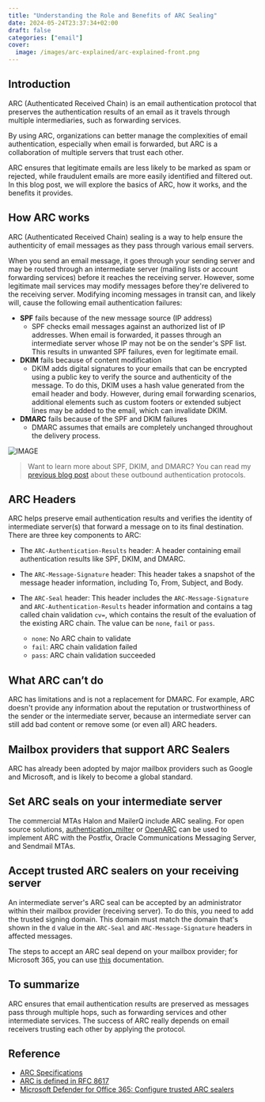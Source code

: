 ```yaml
---
title: "Understanding the Role and Benefits of ARC Sealing"
date: 2024-05-24T23:37:34+02:00
draft: false
categories: ["email"]
cover: 
  image: /images/arc-explained/arc-explained-front.png
---
```


## Introduction
ARC (Authenticated Received Chain) is an email authentication protocol that preserves the authentication results of an email as it travels through multiple intermediaries, such as forwarding services.

By using ARC, organizations can better manage the complexities of email authentication, especially when email is forwarded, but ARC is a collaboration of multiple servers that trust each other. 

ARC ensures that legitimate emails are less likely to be marked as spam or rejected, while fraudulent emails are more easily identified and filtered out. In this blog post, we will explore the basics of ARC, how it works, and the benefits it provides.

## How ARC works
ARC (Authenticated Received Chain) sealing is a way to help ensure the authenticity of email messages as they pass through various email servers. 

When you send an email message, it goes through your sending server and may be routed through an intermediate server (mailing lists or account forwarding services) before it reaches the receiving server. However, some legitimate mail services may modify messages before they're delivered to the receiving server. Modifying incoming messages in transit can, and likely will, cause the following email authentication failures:
- **SPF** fails because of the new message source (IP address)
    - SPF checks email messages against an authorized list of IP addresses. When email is forwarded, it passes through an intermediate server whose IP may not be on the sender's SPF list. This results in unwanted SPF failures, even for legitimate email. 
- **DKIM** fails because of content modification
    - DKIM adds digital signatures to your emails that can be encrypted using a public key to verify the source and authenticity of the message. To do this, DKIM uses a hash value generated from the email header and body. However, during email forwarding scenarios, additional elements such as custom footers or extended subject lines may be added to the email, which can invalidate DKIM. 
- **DMARC** fails because of the SPF and DKIM failures
	- DMARC assumes that emails are completely unchanged throughout the delivery process.

![IMAGE](/images/arc-explained/arc-visual.png)

> Want to learn more about SPF, DKIM, and DMARC? You can read my [previous blog post](https://vand3rlinden.com/post/spf-dkim-dmarc-explanation/) about these outbound authentication protocols.

## ARC Headers
ARC helps preserve email authentication results and verifies the identity of intermediate server(s) that forward a message on to its final destination. There are three key components to ARC:

- The `ARC-Authentication-Results` header: A header containing email authentication results like SPF, DKIM, and DMARC. 

- The `ARC-Message-Signature` header: This header takes a snapshot of the message header information, including To, From, Subject, and Body.  

- The `ARC-Seal` header: This header includes the `ARC-Message-Signature` and `ARC-Authentication-Results` header information and contains a tag called chain validation `cv=`, which contains the result of the evaluation of the existing ARC chain. The value can be `none`, `fail` or `pass`.
	- `none`: No ARC chain to validate
	- `fail`: ARC chain validation failed
	- `pass`: ARC chain validation succeeded

## What ARC can’t do
ARC has limitations and is not a replacement for DMARC. For example, ARC doesn't provide any information about the reputation or trustworthiness of the sender or the intermediate server, because an intermediate server can still add bad content or remove some (or even all) ARC headers.

## Mailbox providers that support ARC Sealers
ARC has already been adopted by major mailbox providers such as Google and Microsoft, and is likely to become a global standard.

## Set ARC seals on your intermediate server
The commercial MTAs Halon and MailerQ include ARC sealing. For open source solutions, [authentication_milter](https://github.com/fastmail/authentication_milter) or [OpenARC](https://github.com/trusteddomainproject/OpenARC) can be used to implement ARC with the Postfix, Oracle Communications Messaging Server, and Sendmail MTAs.

## Accept trusted ARC sealers on your receiving server
An intermediate server's ARC seal can be accepted by an administrator within their mailbox provider (receiving server). To do this, you need to add the trusted signing domain. This domain must match the domain that's shown in the `d` value in the `ARC-Seal` and `ARC-Message-Signature` headers in affected messages.

The steps to accept an ARC seal depend on your mailbox provider; for Microsoft 365, you can use [this](https://learn.microsoft.com/en-us/defender-office-365/email-authentication-arc-configure) documentation.

## To summarize
ARC ensures that email authentication results are preserved as messages pass through multiple hops, such as forwarding services and other intermediate services.
The success of ARC really depends on email receivers trusting each other by applying the protocol.

## Reference
- [ARC Specifications](https://arc-spec.org/)
- [ARC is defined in RFC 8617](https://www.rfc-editor.org/info/rfc8617)
- [Microsoft Defender for Office 365: Configure trusted ARC sealers](https://learn.microsoft.com/en-us/defender-office-365/email-authentication-arc-configure)